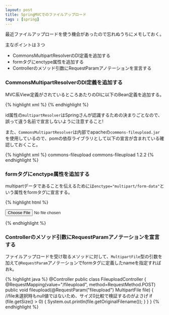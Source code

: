 ```yaml
---
layout: post
title: SpringMVCでのファイルアップロード
tags : [spring]
---
```


最近ファイルアップロードを使う機会があったので忘れぬうちにメモしておく。

主なポイントは３つ

* CommonsMultipartResolverのDI定義を追加する
* formタグにenctype属性を追加する
* Controllerのメソッド引数にRequestParamアノテーションを宣言する

### CommonsMultipartResolverのDI定義を追加する

MVC系View定義がされているところあたりのDIに以下のBean定義を追加する。  

{% highlight xml %}
<bean id="multipartResolver"
    class="org.springframework.web.multipart.commons.CommonsMultipartResolver">
    <property name="maxUploadSize" value="100000"/>
</bean>
{% endhighlight %}

id属性の`multipartResolver`はSpringさんが認識するための決まりごとなので、  
誤って違う名前で宣言しないように注意すること!

また、`CommonsMultipartResolver`は内部でapacheの`commons-fileupload.jar`を使用しているので、pomの依存ライブラリとして以下の宣言が含まれている確認しておくこと。

{% highlight xml %}
<dependency>
	<groupId>commons-fileupload</groupId>
	<artifactId>commons-fileupload</artifactId>
	<version>1.2.2</version>
</dependency>
{% endhighlight %}

### formタグにenctype属性を追加する

multipartデータであることを伝えるためには`enctype="multipart/form-data"`という属性をformタグに宣言する。

{% highlight html %}
<form method="post" action="/fileupload" enctype="multipart/form-data">
	<input type="file" name="fileupload">
</form>
{% endhighlight %}

### Controllerのメソッド引数にRequestParamアノテーションを宣言する

ファイルアップロードを受け取るメソッドに対して、`MultipartFile`型の引数を加えて`@RequestParam`アノテーションでformタグに定義したnameを指定すればおk。

{% highlight java %}
@Controller
public class FileuploadController {
	@RequestMapping(value="/fileupload", method=RequestMethod.POST)
	public void fileupload(@RequestParam("fileupload") MultipartFile file) {
		//file未選択時もnull値ではないため、サイズ0比較で検証するのがよさげ
		if (file.getSize() > 0) {
			System.out.println(file.getOriginalFilename());
		}
	}
}
{% endhighlight %}

